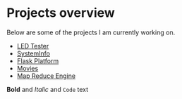 # Projects overview

Below are some of the projects I am currently working on.

- [LED Tester](https://github.com/thanders/led_tester)
- [SystemInfo](https://github.com/thanders/systeminfo_a2)
- [Flask Platform](https://github.com/thanders/flask_platform)
- [Movies](https://github.com/thanders/movies)
- [Map Reduce Engine](https://github.com/thanders/map_reduce)

**Bold** and _Italic_ and `Code` text

